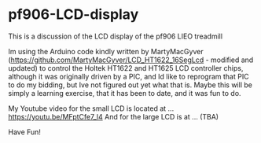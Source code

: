 # pf906-LCD-display
This is a discussion of the LCD display of the pf906 LIEO treadmill

Im using the Arduino code kindly written by MartyMacGyver (https://github.com/MartyMacGyver/LCD_HT1622_16SegLcd - modified and updated) to control the Holtek HT1622 and HT1625 LCD controller chips, although it was originally driven by a PIC, and Id like to reprogram that PIC to do my bidding, but Ive not figured out yet what that is.  Maybe this will be simply a learning exercise, that it has been to date, and it was fun to do.

My Youtube video for the small LCD is located at ... https://youtu.be/MFptCfe7_l4
And for the large LCD is at ... (TBA)

Have Fun!
